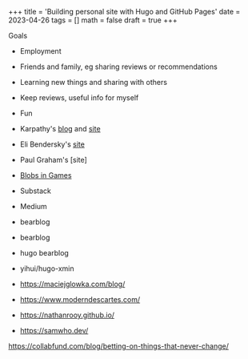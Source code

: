 +++
title = 'Building personal site with Hugo and GitHub Pages'
date = 2023-04-26
tags = []
math = false
draft = true
+++

Goals

- Employment
- Friends and family, eg sharing reviews or recommendations
- Learning new things and sharing with others
- Keep reviews, useful info for myself
- Fun

- Karpathy's [blog](https://karpathy.github.io) and
  [site](https://karpathy.ai)
- Eli Bendersky's [site](https://eli.thegreenplace.net)
- Paul Graham's [site]
- [Blobs in Games](https://simblob.blogspot.com/)

- Substack
- Medium
- bearblog

<!-- Minimalistic things. -->

- bearblog
- hugo bearblog
- yihui/hugo-xmin

- https://maciejglowka.com/blog/
- https://www.moderndescartes.com/
- https://nathanrooy.github.io/
- https://samwho.dev/

https://collabfund.com/blog/betting-on-things-that-never-change/
